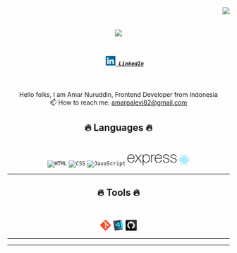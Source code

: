<img align="right" src="https://visitor-badge.laobi.icu/badge?page_id=zarszz">

<h1 align="center">
  <a href="https://git.io/typing-svg">
    <img src="https://readme-typing-svg.herokuapp.com/?lines=Hello,+Folks...!+👋;I+am+Amar....;Nice+to+meet+you!&center=true&size=30">
  </a>
</h1>

<h5 align="center">
  <code>
    <a href="www.linkedin.com/in/amar-nuruddin-592282257" title="LinkedIn Profile"><img width="22" src="images/linkedin.svg"> LinkedIn</a></code>
</h5>
<br>
<p align="center">
  Hello folks, I am Amar Nuruddin, Frontend Developer from Indonesia
  <br>
  📫 How to reach me: <a href="mailto: amarpalevi82@gmail.com"> amarpalevi82@gmail.com</a>
</p>

<h2 align="center">🔥 Languages 🔥</h2>
<br>
<p align="center">
  <code><img title="HTML" height="25" src="https://cdn.jsdelivr.net/gh/devicons/devicon/icons/html5/html5-plain.svg"></code>
  <code><img title="CSS" height="25" src="https://cdn.jsdelivr.net/gh/devicons/devicon/icons/css3/css3-plain.svg"rc="images/nestjs-icon.svg"></code>
  <code><img title="JavaScript" height="25" src="https://cdn.jsdelivr.net/gh/devicons/devicon/icons/javascript/javascript-plain.svg"></code>
  <code><img title="Express" height="25" src="images/express1.png"></code> 
  <code><img title="React" height="25" src="images/react-original.svg"></code>
</p>
<hr>

<h2 align="center">🔥 Tools 🔥</h2>
<br>
<p align="center">
  <code><img title="Git" height="25" src="images/git-original.svg"></code>
  <code><img title="Visual Studio Code" height="25" src="images/vscode.png"></code>
  <code><img title="GitHub" height="25" src="images/github.svg"></code>
</p>
<hr>

<hr>
